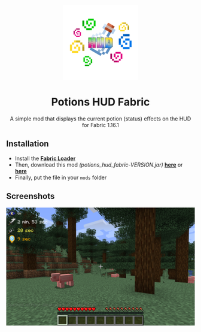 <div align="middle">
  <img height="200" alt="logo" src="https://raw.githubusercontent.com/Samuel-Martineau/Potions-HUD-Fabric/master/logo/logo.png">
  <h1>Potions HUD Fabric</h1>
  <p>A simple mod that displays the current potion (status) effects on the HUD for Fabric 1.16.1</p>
</div>

## Installation

- Install the **[Fabric Loader](https://fabricmc.net/use/)**
- Then, download this mod _(potions_hud_fabric-VERSION.jar)_ **[here](https://github.com/Samuel-Martineau/Potions-HUD-Fabric/releases/latest)** or **[here](https://www.curseforge.com/minecraft/mc-mods/potions-hud-fabric/files)**
- Finally, put the file in your `mods` folder

## Screenshots

![screenshot_1](https://raw.githubusercontent.com/Samuel-Martineau/Potions-HUD-Fabric/master/screenshots/screenshot_1.png)
